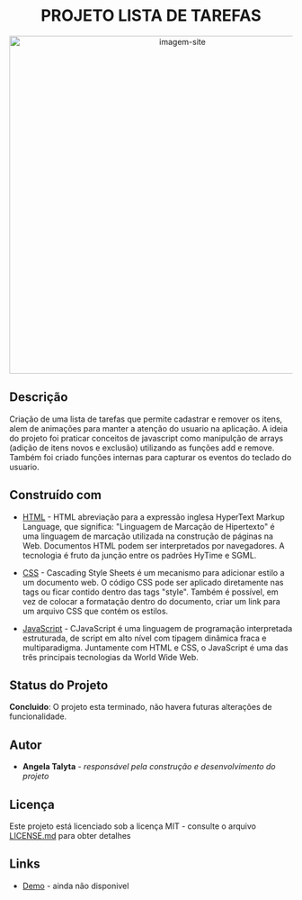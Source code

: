 <h1 align="center"> PROJETO LISTA DE TAREFAS </h1>

<div align="center">
    <img src="https://user-images.githubusercontent.com/87730446/153978845-4ac6bb2b-5f79-4afe-b15d-30e63165af3e.png" alt="imagem-site" width="600" height="auto">
</div>



## Descrição

Criação de uma lista de tarefas que permite cadastrar e remover os itens, alem de animações para manter a atenção do usuario na aplicação. A ideia do projeto foi praticar conceitos de javascript como manipulção de arrays (adição de itens novos e exclusão) utilizando as funções add e remove. Também foi criado funções internas para capturar os eventos do teclado do usuario.

## Construído com

* [HTML](https://www.w3schools.com/html/) - HTML abreviação para a expressão inglesa HyperText Markup Language, que significa: "Linguagem de Marcação de Hipertexto" é uma linguagem de marcação utilizada na construção de páginas na Web. Documentos HTML podem ser interpretados por navegadores. A tecnologia é fruto da junção entre os padrões HyTime e SGML.

* [CSS](https://www.w3schools.com/css/default.asp) - Cascading Style Sheets é um mecanismo para adicionar estilo a um documento web. O código CSS pode ser aplicado diretamente nas tags ou ficar contido dentro das tags "style". Também é possível, em vez de colocar a formatação dentro do documento, criar um link para um arquivo CSS que contém os estilos.

* [JavaScript](https://developer.mozilla.org/pt-BR/docs/Web/JavaScript) - CJavaScript é uma linguagem de programação interpretada estruturada, de script em alto nível com tipagem dinâmica fraca e multiparadigma. Juntamente com HTML e CSS, o JavaScript é uma das três principais tecnologias da World Wide Web.

## Status do Projeto

**Concluido**: O projeto esta terminado, não havera futuras alterações de funcionalidade.

## Autor

* **Angela Talyta** - *responsável pela construção e desenvolvimento do projeto*

## Licença
Este projeto está licenciado sob a licença MIT - consulte o arquivo  [LICENSE.md](LICENSE.md) para obter detalhes


## Links
* [Demo]() - ainda não disponivel




